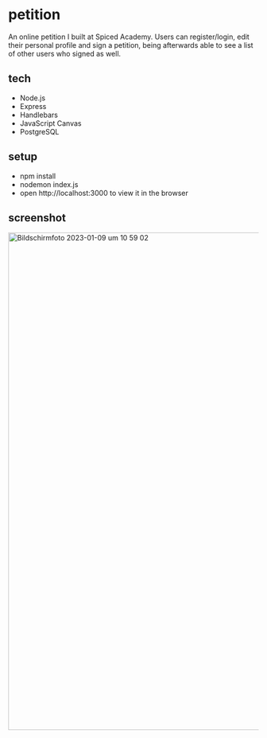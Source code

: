 # petition

An online petition I built at Spiced Academy. Users can register/login, edit their personal profile and sign a petition, being afterwards able to see a list of other users who signed as well.

## tech
* Node.js
* Express
* Handlebars
* JavaScript Canvas
* PostgreSQL

## setup
* npm install
* nodemon index.js 
* open http://localhost:3000 to view it in the browser

## screenshot
<img width="1000" alt="Bildschirmfoto 2023-01-09 um 10 59 02" src="https://user-images.githubusercontent.com/105161260/211285597-d1209b26-2a7f-467b-97f9-1240f9d4e141.png">
